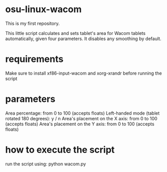 # osu-linux-wacom
This is my first repository. 

This little script calculates and sets tablet's area for Wacom tablets automatically, given four parameters.
It disables any smoothing by default.

# requirements
Make sure to install xf86-input-wacom and xorg-xrandr before running the script

# parameters
Area percentage: from 0 to 100 (accepts floats)
Left-handed mode (tablet rotated 180 degrees): y / n
Area's placement on the X axis: from 0 to 100 (accepts floats)
Area's placement on the Y axis: from 0 to 100 (accepts floats)

# how to execute the script
run the script using: 
python wacom.py
